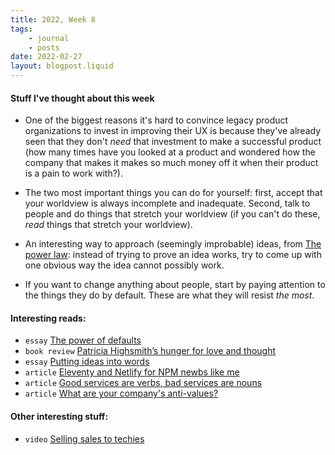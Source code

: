 ```yaml
---
title: 2022, Week 8
tags: 
    - journal
    - posts
date: 2022-02-27
layout: blogpost.liquid
---
```


#### Stuff I've thought about this week

* One of the biggest reasons it's hard to convince legacy product organizations to invest in improving their UX is because they've already seen that they don't _need_ that investment to make a successful product (how many times have you looked at a product and wondered how the company that makes it makes so much money off it when their product is a pain to work with?). 

* The two most important things you can do for yourself: first, accept that your worldview is always incomplete and inadequate. Second, talk to people and do things that stretch your worldview (if you can't do these, _read_ things that stretch your worldview).  

* An interesting way to approach (seemingly improbable) ideas, from [The power law](https://www.amazon.com/Power-Law-Venture-Capital-Making/dp/052555999X):  instead of trying to prove an idea works, try to come up with one obvious way the idea cannot possibly work. 

* If you want to change anything about people, start by paying attention to the things they do by default. These are what they will resist _the most_.

#### Interesting reads:

* `essay` [The power of defaults](https://julian.digital/2021/12/20/the-power-of-defaults/) 
* `book review` [Patricia Highsmith’s hunger for love and thought](https://www.prospectmagazine.co.uk/arts-and-books/patricia-highsmith-diaries-notebooks-review-ian-rankin) 
* `essay` [Putting ideas into words](http://paulgraham.com/words.html)
* `article` [Eleventy and Netlify for NPM newbs like me](https://www.dandenney.com/posts/front-end-dev/eleventy-and-netlify-for-npm-newbs/)
* `article` [Good services are verbs, bad services are nouns](https://designnotes.blog.gov.uk/2015/06/22/good-services-are-verbs-2/)
* `article` [What are your company's anti-values?](https://willsewell.com/posts/2022-02-15-what-are-your-companys-anti-values.html)

#### Other interesting stuff:

* `video` [Selling sales to techies](https://vimeo.com/96703844)
